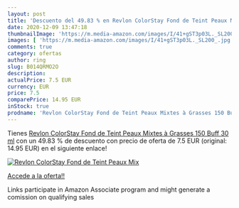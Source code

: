 ```yaml
---
layout: post
title: 'Descuento del 49.83 % en Revlon ColorStay Fond de Teint Peaux Mix'
date: 2020-12-09 13:47:18
thumbnailImage: 'https://m.media-amazon.com/images/I/41+gST3p03L._SL200_.jpg'
images: [ 'https://m.media-amazon.com/images/I/41+gST3p03L._SL200_.jpg' ]
comments: true
category: ofertas
author: ring
slug: B014QRMO2O
description:
actualPrice: 7.5 EUR
currency: EUR
price: 7.5
comparePrice: 14.95 EUR
inStock: true
prodname: 'Revlon ColorStay Fond de Teint Peaux Mixtes à Grasses 150 Buff 30 ml'
---
```


Tienes [Revlon ColorStay Fond de Teint Peaux Mixtes à Grasses 150 Buff 30 ml](https://www.amazon.fr/dp/B014QRMO2O/?tag=tolees0d-21) con un 49.83 % de descuento con precio de oferta de 7.5 EUR (original: 14.95 EUR) en el siguiente enlace!

[![Revlon ColorStay Fond de Teint Peaux Mix](https://m.media-amazon.com/images/I/41+gST3p03L._SL200_.jpg)](https://www.amazon.fr/dp/B014QRMO2O/?tag=tolees0d-21)

[Accede a la oferta!!](https://www.amazon.fr/dp/B014QRMO2O/?tag=tolees0d-21)

Links participate in Amazon Associate program and might generate a comission on qualifying sales


